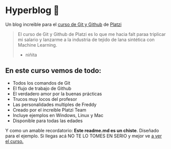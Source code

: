 # Hyperblog 💚
Un blog increible para el [curso de Git y Github](https://platzi.com/clases/git-github/ "curso de Git y Github") de [Platzi](https://platzi.com "Platzi")
> El curso de Git y Github de Platzi es lo que me hacia falt paraa triplicar mi salario y lanzarme a la industria de tejido de lana sintética con Machine Learning.
> - niñita

## En este curso vemos de todo:
* Todos los comandos de Git
* El flujo de trabajo de Github
* El verdadero amor por la buenas prácticas
* Trucos muy locos del profesor
* Las personalidades multiples de Freddy
* Creado por el increible Platzi Team
* Incluye ejemplos en Windows, Linux y Mac
* Disponible para todas las edades

Y como un amable recordatorio: **Este readme.md es un chiste**. Diseñado para el ejemplo. Si llegas acá NO TE LO TOMES EN SERIO y mejor ve [a ver el curso.](https://platzi.com/clases/git-github/ "a ver el curso")